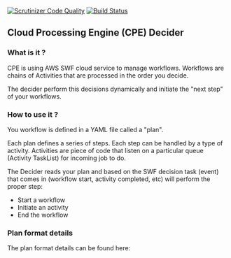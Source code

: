 [![Scrutinizer Code Quality](https://scrutinizer-ci.com/g/sportarchive/CloudTranscode-Decider/badges/quality-score.png?b=master)](https://scrutinizer-ci.com/g/sportarchive/CloudTranscode-Decider/?branch=master) [![Build Status](https://travis-ci.org/sportarchive/CloudTranscode-Decider.svg?branch=master)](https://travis-ci.org/sportarchive/CloudTranscode-Decider)

## Cloud Processing Engine (CPE) Decider

### What is it ?

CPE is using AWS SWF cloud service to manage workflows. Workflows are chains of Activities that are processed in the order you decide.

The decider perform this decisions dynamically and initiate the "next step" of your workflows.

### How to use it ?

You workflow is defined in a YAML file called a "plan".

Each plan defines a series of steps. Each step can be handled by a type of activity. Activities are piece of code that listen on a particular queue (Activity TaskList) for incoming job to do.

The Decider reads your plan and based on the SWF decision task (event) that comes in (workflow start, activity completed, etc) will perform the proper step:
   - Start a workflow
   - Initiate an activity
   - End the workflow

### Plan format details

The plan format details can be found here: 
